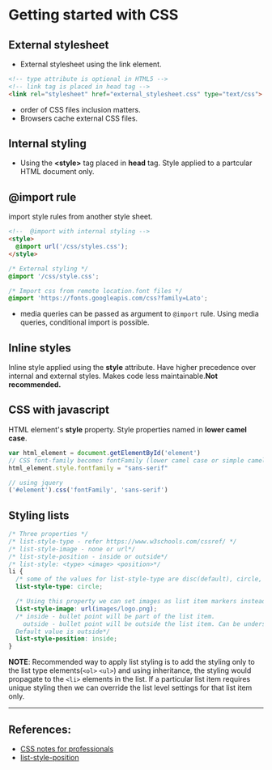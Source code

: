 # Getting started with CSS

## External stylesheet
* External stylesheet using the link element.
```HTML
<!-- type attribute is optional in HTML5 -->
<!-- link tag is placed in head tag -->
<link rel="stylesheet" href="external_stylesheet.css" type="text/css">
```

* order of CSS files inclusion matters.
* Browsers cache external CSS files.

## Internal styling
* Using the **&lt;style&gt;** tag placed in **head** tag. Style applied to a partcular HTML document only.

## @import rule
import style rules from another style sheet.
```HTML
<!--  @import with internal styling -->
<style>
  @import url('/css/styles.css');
</style>
```

```CSS
/* External styling */
@import '/css/style.css';

/* Import css from remote location.font files */
@import 'https://fonts.googleapis.com/css?family=Lato';
```
* media queries can be passed as argument to `@import` rule. Using media queries, conditional import is possible.


## Inline styles
Inline style applied using the **style** attribute. Have higher precedence over internal and external styles. 
Makes code less maintainable.**Not recommended.**

## CSS with javascript
HTML element's **style** property. Style properties named in **lower camel case**.
```javascript
var html_element = document.getElementById('element')
// CSS font-family becomes fontFamily (lower camel case or simple camelCase)
html_element.style.fontfamily = "sans-serif"

// using jquery
('#element').css('fontFamily', 'sans-serif')
```

## Styling lists
```CSS
/* Three properties */
/* list-style-type - refer https://www.w3schools.com/cssref/ */
/* list-style-image - none or url*/
/* list-style-position - inside or outside*/
/* list-style: <type> <image> <position>*/
li {
  /* some of the values for list-style-type are disc(default), circle, square, lower-alpha, upper-alpha, lower-roman, upper-roman, decimal, none */
  list-style-type: circle;

  /* Using this property we can set images as list item markers instead of standard bullet markers. Images with appropriate size should be provided. resizing of images does not happen. */
  list-style-image: url(images/logo.png);
  /* inside - bullet point will be part of the list item. 
    outside - bullet point will be outside the list item. Can be understood better with border applied to list item.
  Default value is outside*/
  list-style-position: inside;
}
```

**NOTE**: Recommended way to apply list styling is to add the styling only to the list type elements(`<ol>` `<ul>`) and using inheritance, the styling would propagate to the `<li>` elements in the list. If a particular list item requires unique styling then we can override the list level settings for that list item only.

---

## References:
* [CSS notes for professionals](https://books.goalkicker.com/CSSBook/)
* [list-style-position](https://www.w3schools.com/cssref/pr_list-style-position.asp)